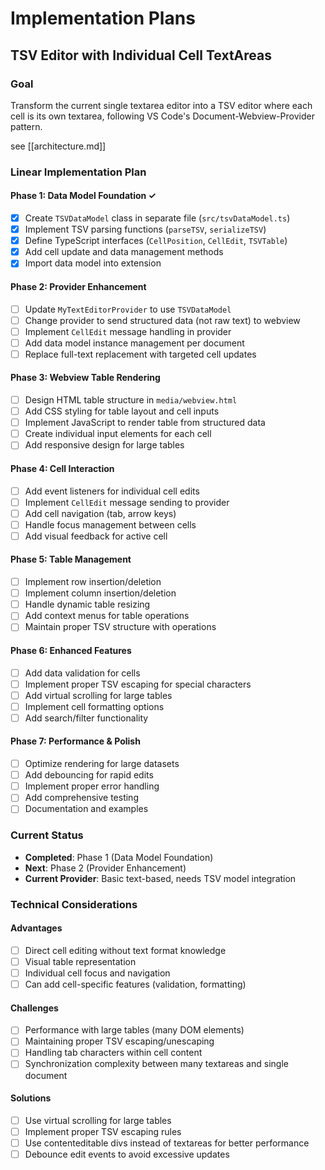 # Implementation Plans

## TSV Editor with Individual Cell TextAreas

### Goal
Transform the current single textarea editor into a TSV editor where each cell is its own textarea, following VS Code's Document-Webview-Provider pattern.

see [[architecture.md]]

### Linear Implementation Plan

#### Phase 1: Data Model Foundation ✓
- [x] Create `TSVDataModel` class in separate file (`src/tsvDataModel.ts`)
- [x] Implement TSV parsing functions (`parseTSV`, `serializeTSV`)
- [x] Define TypeScript interfaces (`CellPosition`, `CellEdit`, `TSVTable`)
- [x] Add cell update and data management methods
- [x] Import data model into extension

#### Phase 2: Provider Enhancement
- [ ] Update `MyTextEditorProvider` to use `TSVDataModel`
- [ ] Change provider to send structured data (not raw text) to webview
- [ ] Implement `CellEdit` message handling in provider
- [ ] Add data model instance management per document
- [ ] Replace full-text replacement with targeted cell updates

#### Phase 3: Webview Table Rendering
- [ ] Design HTML table structure in `media/webview.html`
- [ ] Add CSS styling for table layout and cell inputs
- [ ] Implement JavaScript to render table from structured data
- [ ] Create individual input elements for each cell
- [ ] Add responsive design for large tables

#### Phase 4: Cell Interaction
- [ ] Add event listeners for individual cell edits
- [ ] Implement `CellEdit` message sending to provider
- [ ] Add cell navigation (tab, arrow keys)
- [ ] Handle focus management between cells
- [ ] Add visual feedback for active cell

#### Phase 5: Table Management
- [ ] Implement row insertion/deletion
- [ ] Implement column insertion/deletion
- [ ] Handle dynamic table resizing
- [ ] Add context menus for table operations
- [ ] Maintain proper TSV structure with operations

#### Phase 6: Enhanced Features
- [ ] Add data validation for cells
- [ ] Implement proper TSV escaping for special characters
- [ ] Add virtual scrolling for large tables
- [ ] Implement cell formatting options
- [ ] Add search/filter functionality

#### Phase 7: Performance & Polish
- [ ] Optimize rendering for large datasets
- [ ] Add debouncing for rapid edits
- [ ] Implement proper error handling
- [ ] Add comprehensive testing
- [ ] Documentation and examples

### Current Status
- **Completed**: Phase 1 (Data Model Foundation)
- **Next**: Phase 2 (Provider Enhancement)
- **Current Provider**: Basic text-based, needs TSV model integration

### Technical Considerations

#### Advantages
- [ ] Direct cell editing without text format knowledge
- [ ] Visual table representation
- [ ] Individual cell focus and navigation
- [ ] Can add cell-specific features (validation, formatting)

#### Challenges
- [ ] Performance with large tables (many DOM elements)
- [ ] Maintaining proper TSV escaping/unescaping
- [ ] Handling tab characters within cell content
- [ ] Synchronization complexity between many textareas and single document

#### Solutions
- [ ] Use virtual scrolling for large tables
- [ ] Implement proper TSV escaping rules
- [ ] Use contenteditable divs instead of textareas for better performance
- [ ] Debounce edit events to avoid excessive updates

